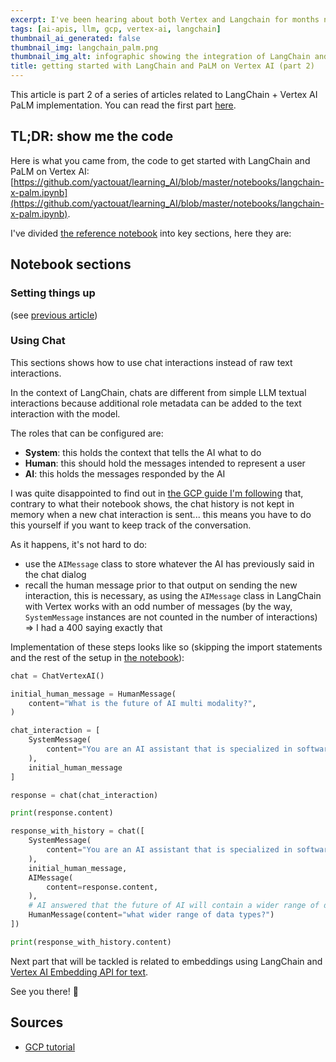 ```yaml
---
excerpt: I've been hearing about both Vertex and Langchain for months now, it's about time I test drive it! 🚘 This is the part 2 of this experiment, in which I play with chat interactions.
tags: [ai-apis, llm, gcp, vertex-ai, langchain]
thumbnail_ai_generated: false
thumbnail_img: langchain_palm.png
thumbnail_img_alt: infographic showing the integration of LangChain and PaLM with Vertex AI
title: getting started with LangChain and PaLM on Vertex AI (part 2)
---
```


This article is part 2 of a series of articles related to LangChain + Vertex AI PaLM implementation. You can read the first part [here](https://yactouat.com/posts/langchain-palm-getting-started-1/).

## TL;DR: show me the code

Here is what you came from, the code to get started with LangChain and PaLM on Vertex AI: [https://github.com/yactouat/learning_AI/blob/master/notebooks/langchain-x-palm.ipynb](https://github.com/yactouat/learning_AI/blob/master/notebooks/langchain-x-palm.ipynb). 

I've divided [the reference notebook](https://github.com/yactouat/learning_AI/blob/master/notebooks/langchain-x-palm.ipynb) into key sections, here they are:

## Notebook sections

### Setting things up

(see [previous article](https://yactouat.com/posts/langchain-palm-getting-started-1/))

### Using Chat

This sections shows how to use chat interactions instead of raw text interactions.

In the context of LangChain, chats are different from simple LLM textual interactions because additional role metadata can be added to the text interaction with the model.

The roles that can be configured are:

- **System**: this holds the context that tells the AI what to do
- **Human**: this should hold the messages intended  to represent a user
- **AI**: this holds the messages responded by the AI

I was quite disappointed to find out in [the GCP guide I'm following](https://github.com/GoogleCloudPlatform/generative-ai/blob/main/language/orchestration/langchain/intro_langchain_palm_api.ipynb) that, contrary to what their notebook shows, the chat history is not kept in memory when a new chat interaction is sent... this means you have to do this yourself if you want to keep track of the conversation.

As it happens, it's not hard to do:

- use the `AIMessage` class to store whatever the AI has previously said in the chat dialog
- recall the human message prior to that output on sending the new interaction, this is necessary, as using the `AIMessage` class in LangChain with Vertex works with an odd number of messages (by the way, `SystemMessage` instances are not counted in the number of interactions) => I had a 400 saying exactly that

Implementation of these steps looks like so (skipping the import statements and the rest of the setup in [the notebook](https://yactouat.com/posts/langchain-palm-getting-started-1/)):

```python
chat = ChatVertexAI()

initial_human_message = HumanMessage(
    content="What is the future of AI multi modality?",
)

chat_interaction = [
    SystemMessage(
        content="You are an AI assistant that is specialized in software enginering and in machine learning. Your answers are two short sentences long maximum.",
    ),
    initial_human_message
]

response = chat(chat_interaction)

print(response.content)

response_with_history = chat([
    SystemMessage(
        content="You are an AI assistant that is specialized in software enginering and in machine learning. Your answers are two short sentences long maximum.",
    ),
    initial_human_message,
    AIMessage(
        content=response.content,
    ),
    # AI answered that the future of AI will contain a wider range of data types as inputs
    HumanMessage(content="what wider range of data types?")
])

print(response_with_history.content)
```

Next part that will be tackled is related to embeddings using LangChain and [Vertex AI Embedding API for text](https://cloud.google.com/vertex-ai/docs/generative-ai/embeddings/get-text-embeddings).

See you there! 👋

## Sources

- [GCP tutorial](https://github.com/GoogleCloudPlatform/generative-ai/blob/main/language/orchestration/langchain/intro_langchain_palm_api.ipynb)